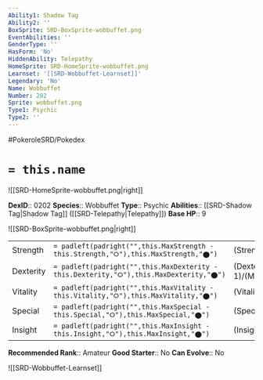 ```yaml
---
Ability1: Shadow Tag
Ability2: ''
BoxSprite: SRD-BoxSprite-wobbuffet.png
EventAbilities: ''
GenderType: ''
HasForm: 'No'
HiddenAbility: Telepathy
HomeSprite: SRD-HomeSprite-wobbuffet.png
Learnset: '[[SRD-Wobbuffet-Learnset]]'
Legendary: 'No'
Name: Wobbuffet
Number: 202
Sprite: wobbuffet.png
Type1: Psychic
Type2: ''
---
```


#PokeroleSRD/Pokedex

# `= this.name`

![[SRD-HomeSprite-wobbuffet.png|right]]

**DexID**:: 0202
**Species**:: Wobbuffet
**Type**:: Psychic
**Abilities**:: [[SRD-Shadow Tag|Shadow Tag]] ([[SRD-Telepathy|Telepathy]])
**Base HP**:: 9

![[SRD-BoxSprite-wobbuffet.png|right]]

|           |                                                                                        |                                          |
| --------- | -------------------------------------------------------------------------------------- | ---------------------------------------- |
| Strength  | `= padleft(padright("",this.MaxStrength - this.Strength,"⭘"),this.MaxStrength,"⬤")`    | (Strength::1)/(MaxStrength::3)   |
| Dexterity | `= padleft(padright("",this.MaxDexterity - this.Dexterity,"⭘"),this.MaxDexterity,"⬤")` | (Dexterity:: 1)/(MaxDexterity::3) |
| Vitality  | `= padleft(padright("",this.MaxVitality - this.Vitality,"⭘"),this.MaxVitality,"⬤")`    | (Vitality::3)/(MaxVitality::6)   |
| Special   | `= padleft(padright("",this.MaxSpecial - this.Special,"⭘"),this.MaxSpecial,"⬤")`       | (Special::1)/(MaxSpecial::3)     |
| Insight   | `= padleft(padright("",this.MaxInsight - this.Insight,"⭘"),this.MaxInsight,"⬤")`       | (Insight::3)/(MaxInsight::6)     |

**Recommended Rank**:: Amateur
**Good Starter**:: No
**Can Evolve**:: No

![[SRD-Wobbuffet-Learnset]]